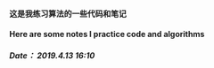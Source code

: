 #### 这是我练习算法的一些代码和笔记
#### Here are some notes I practice code and algorithms
##### Date： 2019.4.13 16:10

